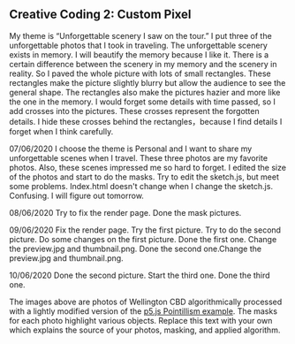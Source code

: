 ## Creative Coding 2: Custom Pixel
My theme is “Unforgettable scenery I saw on the tour.” I put three of the unforgettable photos that I took in traveling. The unforgettable scenery exists in memory. I will beautify the memory because I like it. There is a certain difference between the scenery in my memory and the scenery in reality. So I paved the whole picture with lots of small rectangles. These rectangles make the picture slightly blurry but allow the audience to see the general shape. The rectangles also make the pictures hazier and more like the one in the memory. I would forget some details with time passed, so I add crosses into the pictures. These crosses represent the forgotten details. I hide these crosses behind the rectangles，because I find details I forget when I think carefully.

07/06/2020
I choose the theme is Personal and I want to share my unforgettable scenes when I travel. These three photos are my favorite photos. Also, these scenes impressed me so hard to forget. I edited the size of the photos and start to do the masks.
Try to edit the sketch.js, but meet some problems. Index.html doesn't change when I change the sketch.js. Confusing. I will figure out tomorrow.

08/06/2020
Try to fix the render page. Done the mask pictures.

09/06/2020
Fix the render page. Try the first picture.
Try to do the second picture.
Do some changes on the first picture. Done the first one. Change the preview.jpg and thumbnail.png.
Done the second one.Change the preview.jpg and thumbnail.png.

10/06/2020
Done the second picture. Start the third one.
Done the third one.

The images above are photos of Wellington CBD algorithmically processed with a lightly modified version of the [p5.js Pointillism example](https://p5js.org/examples/image-pointillism.html). The masks for each photo highlight various objects. Replace this text with your own which explains the source of your photos, masking, and applied algorithm.
